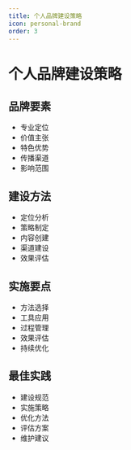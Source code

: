 ```yaml
---
title: 个人品牌建设策略
icon: personal-brand
order: 3
---
```


# 个人品牌建设策略

## 品牌要素
- 专业定位
- 价值主张
- 特色优势
- 传播渠道
- 影响范围

## 建设方法
- 定位分析
- 策略制定
- 内容创建
- 渠道建设
- 效果评估

## 实施要点
- 方法选择
- 工具应用
- 过程管理
- 效果评估
- 持续优化

## 最佳实践
- 建设规范
- 实施策略
- 优化方法
- 评估方案
- 维护建议
